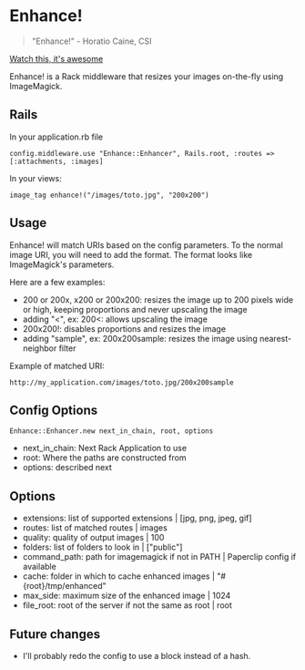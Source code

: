 Enhance!
========

> "Enhance!" - Horatio Caine, CSI

[Watch this, it's awesome](http://www.youtube.com/watch?v=Vxq9yj2pVWk)

Enhance! is a Rack middleware that resizes your images on-the-fly using ImageMagick.


Rails
-----

In your application.rb file

    config.middleware.use "Enhance::Enhancer", Rails.root, :routes => [:attachments, :images]
    
In your views:

    image_tag enhance!("/images/toto.jpg", "200x200")

Usage
-----

Enhance! will match URIs based on the config parameters. To the normal image URI, you will need to add the format. The format looks like ImageMagick's parameters.

Here are a few examples:

* 200 or 200x, x200 or 200x200: resizes the image up to 200 pixels wide or high, keeping proportions and never upscaling the image
* adding "<", ex: 200<: allows upscaling the image
* 200x200!: disables proportions and resizes the image
* adding "sample", ex: 200x200sample: resizes the image using nearest-neighbor filter

Example of matched URI:

    http://my_application.com/images/toto.jpg/200x200sample


Config Options
--------------

    Enhance::Enhancer.new next_in_chain, root, options
    
* next_in_chain: Next Rack Application to use
* root: Where the paths are constructed from
* options: described next

Options
-------

* extensions: list of supported extensions | [jpg, png, jpeg, gif]
* routes: list of matched routes | images
* quality: quality of output images | 100
* folders: list of folders to look in | ["public"]
* command_path: path for imagemagick if not in PATH | Paperclip config if available
* cache: folder in which to cache enhanced images | "#{root}/tmp/enhanced"
* max_side: maximum size of the enhanced image | 1024
* file_root: root of the server if not the same as root | root


Future changes
--------------

* I'll probably redo the config to use a block instead of a hash.